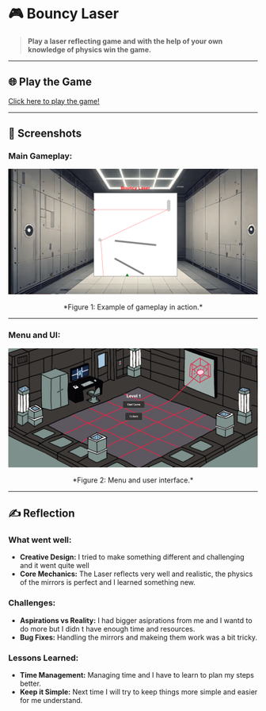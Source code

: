 # 🎮 **Bouncy Laser** 

> **Play a laser reflecting game and with the help of your own knowledge of physics win the game.**


---

## 🌐 **Play the Game**
[Click here to play the game!](https://your-github-username.github.io/repository-name)

---

## 📸 **Screenshots**

### Main Gameplay:
<div style="text-align: center;">
  <img src="gameplay.png" alt="Gameplay Screenshot" width="600">
  <p>*Figure 1: Example of gameplay in action.*</p>
</div>

---

### Menu and UI:
<div style="text-align: center;">
  <img src="menu.png" alt="Menu UI Screenshot" width="600">
  <p>*Figure 2: Menu and user interface.*</p>
</div>



---

## ✍️ **Reflection**

### What went well:
- **Creative Design:** I tried  to make something different and challenging and it went quite well
- **Core Mechanics:** The Laser reflects very well and realistic, the physics of the mirrors is perfect and I learned something new.

### Challenges:
- **Aspirations vs Reality:** I had bigger asiprations from me and I wantd to do more but I didn t have enough time and resources.
- **Bug Fixes:** Handling  the mirrors and makeing them work was a bit tricky.

### Lessons Learned:
- **Time Management:** Managing time and I have to learn to plan my steps better.
- **Keep it Simple:** Next time I will try to keep things more simple and easier for me understand.
